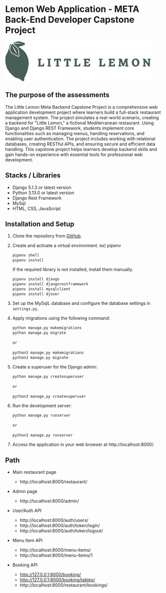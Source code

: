# Lemon Web Application - META Back-End Developer Capstone Project
![Lemon Web Application](restaurant/static/img/logo.png)

## The purpose of the assessments 

The Little Lemon Meta Backend Capstone Project is a comprehensive web application development project where learners build a full-stack restaurant management system. The project simulates a real-world scenario, creating a backend for "Little Lemon," a fictional Mediterranean restaurant. Using Django and Django REST Framework, students implement core functionalities such as managing menus, handling reservations, and enabling user authentication. The project includes working with relational databases, creating RESTful APIs, and ensuring secure and efficient data handling. This capstone project helps learners develop backend skills and gain hands-on experience with essential tools for professional web development.

  
## Stacks / Libraries

- Django 5.1.3 or latest version
- Python 3.13.0 or latest version
- Django Rest Framework
- MySql
- HTML, CSS, JavaScript

## Installation and Setup

1. Clone the repository from [GitHub](https://github.com/yiyd1004/little-lemon-meta-backend).
2. Create and activate a virtual environment. ex) pipenv
   
    ```
    pipenv shell
    pipenv install
    ```
    If the required library is not installed, install them manually.

    ```
    pipenv install django
    pipenv install djangorestframework
    pipenv install mysqlclient
    pipenv install djoser
    ```

4. Set up the MySqlL database and configure the database settings in `settings.py`.
5. Apply migrations using the following command:
   
   ```
   python manage.py makemigrations
   python manage.py migrate

   or

   python3 manage.py makemigrations
   python3 manage.py migrate
   ```
   
7. Create a superuser for the Django admin:
   
   ```
   python manage.py createsuperuser

   or
   
   python3 manage.py createsuperuser
   ```
   
9. Run the development server:
    
   ```
   python manage.py runserver

   or
   
   python3 manage.py runserver
   ```
   
11. Access the application in your web browser at http://localhost:8000/.

## Path

- Main restaurant page
  - http://localhost:8000/restaurant/

- Admin page
  - http://localhost:8000/admin/
 
- User/Auth API
  - http://localhost:8000/auth/users/
  - http://localhost:8000/auth/token/login/
  - http://localhost:8000/auth/token/logout/

- Menu Item API
  - http://localhost:8000/menu-items/
  - http://localhost:8000/menu-items/1

- Booking API
  - http://127.0.0.1:8000/booking/
  - http://127.0.0.1:8000/booking/tables/
  - http://localhost:8000/restaurant/bookings/
